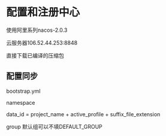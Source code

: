 # 配置和注册中心

使用阿里系列nacos-2.0.3

云服务器106.52.44.253:8848

直接下载已编译的压缩包

## 配置同步

bootstrap.yml

namespace

data_id = project_name + active_profile + suffix_file_extension

group	默认组可以不填DEFAULT_GROUP

